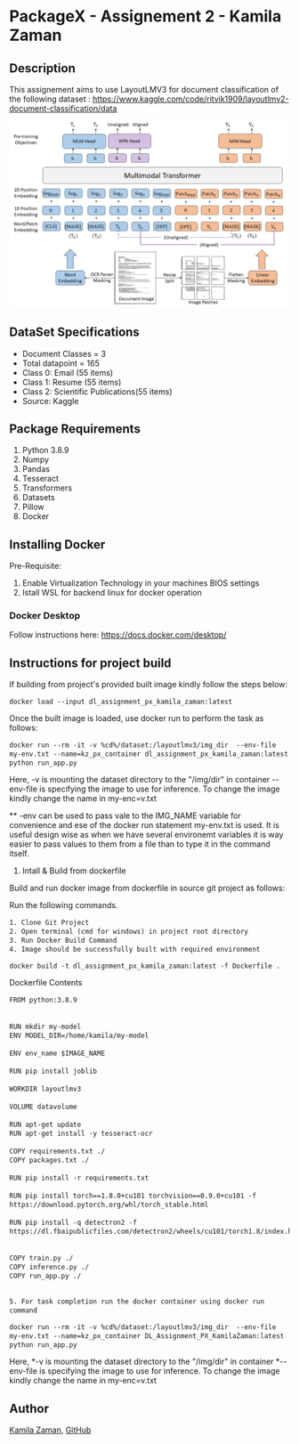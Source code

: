 # PackageX - Assignement 2 - Kamila Zaman

## Description

This assignement aims to use LayoutLMV3 for document classification of the following dataset :
https://www.kaggle.com/code/ritvik1909/layoutlmv2-document-classification/data


![Alt](/layoutlmv3_architecture.png "Title")

## DataSet Specifications


* Document Classes = 3
* Total datapoint = 165
* Class 0: Email (55 items)
* Class 1: Resume (55 items)
* Class 2: Scientific Publications(55 items)
* Source: Kaggle

## Package Requirements 

1. Python 3.8.9
2. Numpy
3. Pandas
4. Tesseract
5. Transformers
6. Datasets
7. Pillow
8. Docker 


## Installing Docker

Pre-Requisite:
1. Enable Virtualization Technology in your machines BIOS settings
2. Istall WSL for backend linux for docker operation

### Docker Desktop

Follow instructions here: 
https://docs.docker.com/desktop/


## Instructions for project build

If building from project's provided built image kindly follow the steps below:

```
docker load --input dl_assignment_px_kamila_zaman:latest 
```

Once the built image is loaded, use docker run to perform the task as follows:

```
docker run --rm -it -v %cd%/dataset:/layoutlmv3/img_dir  --env-file my-env.txt --name=kz_px_container dl_assignment_px_kamila_zaman:latest python run_app.py
```

Here, 
-v is mounting the dataset directory to the "/img/dir" in container 
--env-file is specifying the image to use for inference. To change the image kindly change the name in my-enc=v.txt

**
-env can be used to pass vale to the IMG_NAME variable for convenience and ese of the docker run statement my-env.txt is used. It is useful design wise as when we have several environemt variables it is way easier to pass values to them from a file than to type it in the command itself.




1. Intall & Build from dockerfile


Build and run docker image from dockerfile in source git project as follows:

Run the following commands.

    1. Clone Git Project
    2. Open terminal (cmd for windows) in project root directory
    3. Run Docker Build Command 
    4. Image should be successfully built with required environment 
   

```
docker build -t dl_assignment_px_kamila_zaman:latest -f Dockerfile .
```


Dockerfile Contents
```
FROM python:3.8.9


RUN mkdir my-model
ENV MODEL_DIR=/home/kamila/my-model

ENV env_name $IMAGE_NAME

RUN pip install joblib

WORKDIR layoutlmv3

VOLUME datavolume

RUN apt-get update
RUN apt-get install -y tesseract-ocr

COPY requirements.txt ./
COPY packages.txt ./

RUN pip install -r requirements.txt

RUN pip install torch==1.8.0+cu101 torchvision==0.9.0+cu101 -f https://download.pytorch.org/whl/torch_stable.html

RUN pip install -q detectron2 -f https://dl.fbaipublicfiles.com/detectron2/wheels/cu101/torch1.8/index.html


COPY train.py ./
COPY inference.py ./
COPY run_app.py ./


```

 
    5. For task completion run the docker container using docker run command
  

```
docker run --rm -it -v %cd%/dataset:/layoutlmv3/img_dir  --env-file my-env.txt --name=kz_px_container DL_Assignment_PX_KamilaZaman:latest python run_app.py
```

Here, 
*-v is mounting the dataset directory to the "/img/dir" in container 
*--env-file is specifying the image to use for inference. To change the image kindly change the name in my-enc=v.txt





## Author

[Kamila Zaman](www.linkedin.com/in/kamila-zaman), [GitHub](https://github.com/abaranovskis-redsamurai)


